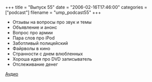 +++
title = "Выпуск 55"
date = "2006-02-16T17:46:00"
categories = ["podcast"]
filename = "ump_podcast55"
+++


- Отзывы на вопросы про звук и темы
- Объявление и анонс
- Вопрос про армии
- Пара слов про iPod
- Заботливый полицейский
- Файрволы в кино
- Странности с днем влюбленных
- Хороша идея про DVD записыватель
- Отслеживание денег

[Аудио](https://podcast.umputun.com/media/ump_podcast55.mp3)
<audio src="https://podcast.umputun.com/media/ump_podcast55.mp3" preload="none">
